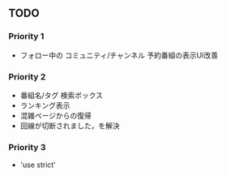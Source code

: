## TODO

### Priority 1

- フォロー中の コミュニティ/チャンネル 予約番組の表示UI改善

### Priority 2

- 番組名/タグ 検索ボックス
- ランキング表示
- 混雑ページからの復帰
- 回線が切断されました，を解決

### Priority 3

- 'use strict'
